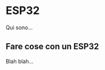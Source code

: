 # ESP32

Qui sono...

<!-- ################################################################################# -->
## Fare cose con un ESP32

Blah blah...

<br>
<br>
<br>

